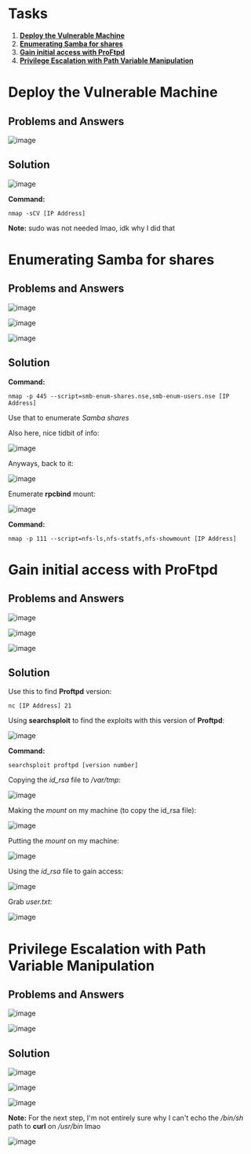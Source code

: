 # Tasks

1. [**Deploy the Vulnerable Machine**](#deploy-the-vulnerable-machine)
2. [**Enumerating Samba for shares**](#enumerating-samba-for-shares)
3. [**Gain initial access with ProFtpd**](#gain-initial-access-with-proftpd)
4. [**Privilege Escalation with Path Variable Manipulation**](#privilege-escalation-with-path-variable-manipulation)

# Deploy the Vulnerable Machine

## Problems and Answers

![image](https://github.com/user-attachments/assets/ecb98b1e-b13d-489c-beba-ae093dcbd437)

## Solution

![image](https://github.com/user-attachments/assets/2427a30d-aac6-4274-92ad-14a56869ef4f)

**Command:**

```
nmap -sCV [IP Address]
```

**Note:** sudo was not needed lmao, idk why I did that

# Enumerating Samba for shares

## Problems and Answers

![image](https://github.com/user-attachments/assets/fd920b59-c55f-451a-bada-b562a8967fba)

![image](https://github.com/user-attachments/assets/6898c5a9-8931-4798-a659-06911154215e)

![image](https://github.com/user-attachments/assets/70532f5c-9e09-4a56-8c00-a080fb7c0b2c)

## Solution

**Command:**

```
nmap -p 445 --script=smb-enum-shares.nse,smb-enum-users.nse [IP Address]
```

Use that to enumerate _Samba shares_

Also here, nice tidbit of info:

![image](https://github.com/user-attachments/assets/48a5533f-0b30-4deb-b226-fdc72c00fa43)

Anyways, back to it:

![image](https://github.com/user-attachments/assets/5f602931-528a-46fb-9b4b-3bf2da99271d)

Enumerate **rpcbind** mount:

![image](https://github.com/user-attachments/assets/b506c955-d437-4588-b22e-1ab4882d7d9b)

**Command:**

```
nmap -p 111 --script=nfs-ls,nfs-statfs,nfs-showmount [IP Address]
```

# Gain initial access with ProFtpd

## Problems and Answers

![image](https://github.com/user-attachments/assets/97a68d75-f085-4a36-8c8a-57d4101a3934)

![image](https://github.com/user-attachments/assets/6638aeba-8b09-4e44-ac40-f4bff0a8af52)

![image](https://github.com/user-attachments/assets/c3ca68df-57e7-4300-91a3-499c31cef792)

## Solution

Use this to find **Proftpd** version:

```
nc [IP Address] 21
```

Using **searchsploit** to find the exploits with this version of **Proftpd**:

![image](https://github.com/user-attachments/assets/ea7f442f-7195-41c6-975d-33d4e33dd4e1)

**Command:**

```
searchsploit proftpd [version number]
```

Copying the _id_rsa_ file to _/var/tmp_:

![image](https://github.com/user-attachments/assets/9ffc3ba1-79c4-465e-9dc2-8b38c5e13d89)

Making the _mount_ on my machine (to copy the id_rsa file):

![image](https://github.com/user-attachments/assets/4c4a8295-b045-4fc5-8c6b-62590374b609)

Putting the _mount_ on my machine:

![image](https://github.com/user-attachments/assets/0a7f039b-2023-4d40-8d70-8146aebed590)

Using the _id_rsa_ file to gain access:

![image](https://github.com/user-attachments/assets/6d3e1b78-1e3e-4467-94d2-bbe2e5c91203)

Grab _user.txt_:

![image](https://github.com/user-attachments/assets/d477dd39-1cb2-40cb-8f64-b4f70671755d)

# Privilege Escalation with Path Variable Manipulation

## Problems and Answers

![image](https://github.com/user-attachments/assets/58c90feb-87b5-4071-8dc2-d26525a51c1e)

![image](https://github.com/user-attachments/assets/02e4fe5a-b608-4f36-9f39-5640b05a2f62)

## Solution

![image](https://github.com/user-attachments/assets/5cd233db-71f1-44a0-854f-1b069a0a648d)

![image](https://github.com/user-attachments/assets/f350594e-db1c-4213-a644-eb7b03bb523c)

![image](https://github.com/user-attachments/assets/cb9c827b-165a-4cd5-a371-2354fa1a7688)

**Note:** For the next step, I'm not entirely sure why I can't echo the _/bin/sh_ path to **curl** on _/usr/bin_ lmao

![image](https://github.com/user-attachments/assets/9e4e75c9-dfe9-4f87-b141-49bb0904d48b)
